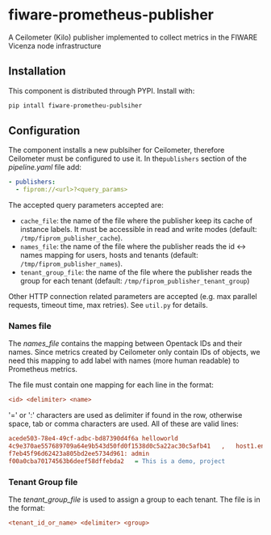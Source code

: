 # fiware-prometheus-publisher
A Ceilometer (Kilo) publisher implemented to collect metrics in the FIWARE Vicenza node infrastructure


## Installation
This component is distributed through PYPI. Install with:
```bash
pip intall fiware-prometheu-publsiher
```

## Configuration
The component installs a new publsiher for Ceilometer, therefore Ceilometer must be configured to use it. In the`publishers` section of the *pipeline.yaml* file add:
```yaml
- publishers:
  - fiprom://<url>?<query_params>
```
The accepted query parameters accepted are:
- `cache_file`: the name of the file where the publisher keep its cache of instance labels. It must be accessible in read and write modes (default: `/tmp/fiprom_publisher_cache`).
- `names_file`: the name of the file where the publisher reads the id <-> names mapping for users, hosts and tenants (default: `/tmp/fiprom_publisher_names`).
- `tenant_group_file`: the name of the file  where the publisher reads the group for each tenant (default: `/tmp/fiprom_publisher_tenant_group`)

Other HTTP connection related parameters are accepted (e.g. max parallel requests, timeout time, max retries). See `util.py` for details.
### Names file

The *names_file* contains the mapping between Opentack IDs and their names. Since metrics created by Ceilometer only contain IDs of objects, we need this mapping to add label with names (more human readable) to Prometheus metrics.

The file must contain one mapping for each line in the format:
```ini
<id> <delimiter> <name>
```
'=' or ':' characters are used as delimiter if found in the row, otherwise space, tab or comma characters are used. All of these are valid lines:
```ini
acede503-78e4-49cf-adbc-bd87390d4f6a helloworld
4c9e370ae557689709a64e9b543d50fd0f1538d0c5a22ac30c5afb41   ,   host1.eng.it
f7eb45f96d62423a805bd2ee5734d961: admin
f00a0cba70174563b6deef58dffebda2   = This is a demo, project 
```

### Tenant Group file
The *tenant_group_file* is used to assign a group to each tenant. The file is in the format:
```ini
<tenant_id_or_name> <delimiter> <group>
```

